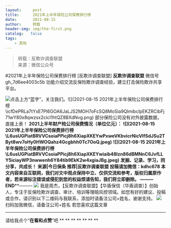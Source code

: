 ```yaml
---
layout:     post
title:      2021年上半年保险公司保费排行榜
date:       2021-08-15
author:     转载
header-img: img/the-first.png
catalog:   false
tags:
    - 其他
---
```


<blockquote><p>转载：反欺诈调查联盟<br>
来源：微信公众号</p></blockquote>

#2021年上半年保险公司保费排行榜
[反欺诈调查联盟]
**反欺诈调查联盟**
微信号gh_7d6ee4003c5b
功能介绍交流反保险欺诈调查经验，建立打击保险欺诈共享平台。

![]({{site.baseurl}}/postimg/icfDePRLa7tYxE7Pl6GOA6JaLJS2MOH7oLqibgEhxp56uq2ufXcD2CHibKhlgEziaeNzPn4L5kXBzfL3siaQ7lnPVBA.png)点击上方“蓝字”，关注我们。![](2021-08-15
2021年上半年保险公司保费排行榜\\icfDePRLa7tYxE7Pl6GOA6JaLJS2MOH7oFcSQ8MoSia9QlmibclpEKZRCibFj71wY80x8qwzsx2cicI1htQZ8BXdNvg.png)
部分保险公司没有对外披露数据，直接上表！
**2021上半年财产险公司保费情况（单位亿元）：**
**![](2021-08-15
2021年上半年保险公司保费排行榜\\L6usUGPiatBRVVCsoiaPPicj8h6XiapXKEYwPxweVKbvicrNicVIfSdJSu2TByt8wv7oHy0HWOQahz4Gcgbhh0Tc7OoQ.jpeg)**
**![](2021-08-15
2021年上半年保险公司保费排行榜\\L6usUGPiatBRVVCsoiaPPicj8h6XiapXKEYwiaib48lzn86dBMNnC6JvfLLY5iciayWP3nwwenh6Y84tib9EkK2w4xgiaJBg.jpeg)**
**发掘、记录、学习，同分享，共成长！
来源|今日保条
推荐|反欺诈调查联盟
投稿请加微信：kdhc678
本文内容来自互联网，我们对文中观点保持中立、仅供交流和参考，版权归属原作者，若来源标注错误或侵犯到您的权益烦请告知，我们将立即删除。
———END****———
![]({{site.baseurl}}/postimg/L6usUGPiatBSs5Yxdp5NU9dpdqWanE7Mq7XpTo0mwlia1gia9NNFGTRYKdpVvrK2KgpAPictg52F8U9sicXI1jQ1dzA.jpeg)
我是周杰，【反欺诈调查联盟】【华盾保信（华盾调查）】创始人，专注于反保险欺诈调查、审计、培训等理赔风控领域。如您有好的建议、投稿或合作，请识别以下二维码与我联系，添加时请备注公司+姓名，谢谢支持。
![]({{site.baseurl}}/postimg/L6usUGPiatBQLNFXicXXQxXBwjwUmJlPGF0q5ZibOM9kCzhXR7EE7aTbgZIVibDd94F2CTC1GUb6zkDHLFKrVHibfjg.jpeg)
扫码加我微信，请备注公司+姓名
若您喜欢这篇文章
****
请给我点个“**在看和点赞**”吧
**
**
**
**
**
**
**

